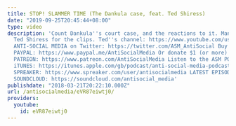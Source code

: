 ```yaml
---
title: STOP! SLAMMER TIME (The Dankula case, feat. Ted Shiress)
date: "2019-09-25T20:45:44+08:00"
type: video
description: 'Count Dankula''s court case, and the reactions to it. Many thanks to
  Ted Shiress for the clips. Ted''s channel: https://www.youtube.com/user/eccentricman87
  ANTI-SOCIAL MEDIA on Twitter: https://twitter.com/ASM_AntiSocial Buy me a beer via
  PAYPAL: https://www.paypal.me/AntiSocialMedia Or donate $1 (or more) a month via
  PATREON: https://www.patreon.com/AntiSocialMedia Listen to the ASM PODCAST via;
  iTUNES: https://itunes.apple.com/gb/podcast/anti-social-media-podcast/id1076431995?mt=2
  SPREAKER: https://www.spreaker.com/user/antisocialmedia LATEST EPISODES ONLY via
  SOUNDCLOUD: https://soundcloud.com/antisocial_media'
publishdate: "2018-03-21T20:22:10.000Z"
url: /antisocialmedia/eVR87eiwtj0/
providers:
  youtube:
    id: eVR87eiwtj0
---
```

